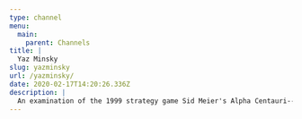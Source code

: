 ```yaml
---
type: channel
menu:
  main:
    parent: Channels
title: |
  Yaz Minsky
slug: yazminsky
url: /yazminsky/
date: 2020-02-17T14:20:26.336Z
description: |
  An examination of the 1999 strategy game Sid Meier's Alpha Centauri-- its history, the way it comments on the political anxieties of its own time, how it grapples with the legacy of the Civilization games, and what it has to teach us.
---
```

